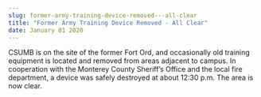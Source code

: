 ```yaml
---
slug: former-army-training-device-removed---all-clear
title: "Former Army Training Device Removed - All Clear"
date: January 01 2020
---
```


 
<p>
  CSUMB is on the site of the former Fort Ord, and occasionally old training
  equipment is located and removed from areas adjacent to campus. In cooperation
  with the Monterey County Sheriff’s Office and the local fire department, a
  device was safely destroyed at about 12:30 p.m. The area is now clear.
</p>
 
